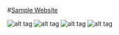 #[Sample Website](https://lvcc-wad.github.io/Students/ACT/Diverson-Christian/Sample-Website/)

![alt tag](https://github.com/lvcc-wad/Students/blob/master/ACT/Diverson-Christian/Sample-Website/SS/screenshot%201.jpg)
![alt tag](https://github.com/lvcc-wad/Students/blob/master/ACT/Diverson-Christian/Sample-Website/SS/screenshot%202.jpg)
![alt tag](https://github.com/lvcc-wad/Students/blob/master/ACT/Diverson-Christian/Sample-Website/SS/screenshot%203.jpg)
![alt tag](https://github.com/lvcc-wad/Students/blob/master/ACT/Diverson-Christian/Sample-Website/SS/screenshot%204.jpg)
